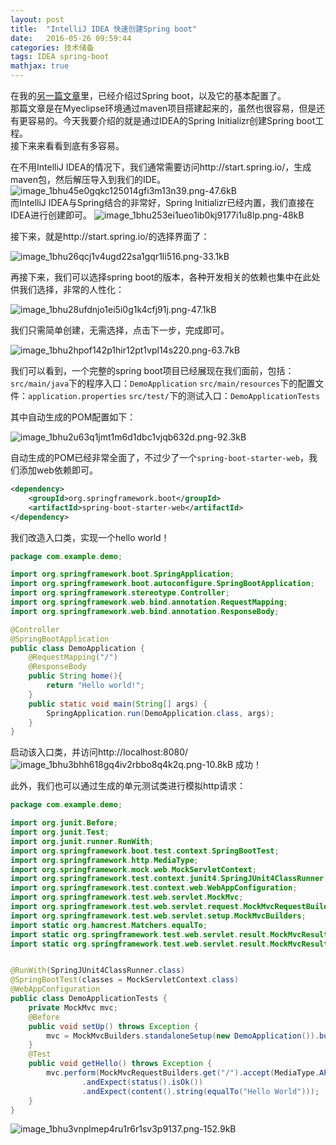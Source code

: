 ```yaml
---
layout: post
title:  "IntelliJ IDEA 快速创建Spring boot"
date:   2016-05-26 09:59:44
categories: 技术储备
tags: IDEA spring-boot
mathjax: true
---
```


在我的[另一篇文章](https://www.zybuluo.com/coldxiangyu/note/770749)里，已经介绍过Spring boot，以及它的基本配置了。  
那篇文章是在Myeclipse环境通过maven项目搭建起来的，虽然也很容易，但是还有更容易的。今天我要介绍的就是通过IDEA的Spring Initializr创建Spring boot工程。  
接下来来看看到底有多容易。  




在不用IntelliJ IDEA的情况下，我们通常需要访问http://start.spring.io/，生成maven包，然后解压导入到我们的IDE。
![image_1bhu45e0gqkc125014gfi3m13n39.png-47.6kB][1]  
而IntelliJ IDEA与Spring结合的非常好，Spring Initializr已经内置，我们直接在IDEA进行创建即可。
![image_1bhu253ei1ueo1ib0kj9177i1u8lp.png-48kB][2]

接下来，就是http://start.spring.io/的选择界面了：

![image_1bhu26qcj1v4ugd22sa1gqr1li516.png-33.1kB][3]

再接下来，我们可以选择spring boot的版本，各种开发相关的依赖也集中在此处供我们选择，非常的人性化：

![image_1bhu28ufdnjo1ei5i0g1k4cfj91j.png-47.1kB][4]

我们只需简单创建，无需选择，点击下一步，完成即可。

![image_1bhu2hpof142p1hir12pt1vpl14s220.png-63.7kB][5]

我们可以看到，一个完整的spring boot项目已经展现在我们面前，包括：
`src/main/java`下的程序入口：`DemoApplication`
`src/main/resources`下的配置文件：`application.properties`
`src/test/`下的测试入口：`DemoApplicationTests`

其中自动生成的POM配置如下：

![image_1bhu2u63q1jmt1m6d1dbc1vjqb632d.png-92.3kB][6]

自动生成的POM已经非常全面了，不过少了一个`spring-boot-starter-web`，我们添加web依赖即可。
```xml
<dependency>
	<groupId>org.springframework.boot</groupId>
	<artifactId>spring-boot-starter-web</artifactId>
</dependency>
```
我们改造入口类，实现一个hello world！
```java
package com.example.demo;

import org.springframework.boot.SpringApplication;
import org.springframework.boot.autoconfigure.SpringBootApplication;
import org.springframework.stereotype.Controller;
import org.springframework.web.bind.annotation.RequestMapping;
import org.springframework.web.bind.annotation.ResponseBody;

@Controller
@SpringBootApplication
public class DemoApplication {
	@RequestMapping("/")
	@ResponseBody
	public String home(){
		return "Hello world!";
	}
	public static void main(String[] args) {
		SpringApplication.run(DemoApplication.class, args);
	}
}

```
启动该入口类，并访问http://localhost:8080/
![image_1bhu3bhh618gq4iv2rbbo8q4k2q.png-10.8kB][7]
成功！

此外，我们也可以通过生成的单元测试类进行模拟http请求：
```java
package com.example.demo;

import org.junit.Before;
import org.junit.Test;
import org.junit.runner.RunWith;
import org.springframework.boot.test.context.SpringBootTest;
import org.springframework.http.MediaType;
import org.springframework.mock.web.MockServletContext;
import org.springframework.test.context.junit4.SpringJUnit4ClassRunner;
import org.springframework.test.context.web.WebAppConfiguration;
import org.springframework.test.web.servlet.MockMvc;
import org.springframework.test.web.servlet.request.MockMvcRequestBuilders;
import org.springframework.test.web.servlet.setup.MockMvcBuilders;
import static org.hamcrest.Matchers.equalTo;
import static org.springframework.test.web.servlet.result.MockMvcResultMatchers.content;
import static org.springframework.test.web.servlet.result.MockMvcResultMatchers.status;


@RunWith(SpringJUnit4ClassRunner.class)
@SpringBootTest(classes = MockServletContext.class)
@WebAppConfiguration
public class DemoApplicationTests {
	private MockMvc mvc;
	@Before
	public void setUp() throws Exception {
		mvc = MockMvcBuilders.standaloneSetup(new DemoApplication()).build();
	}
	@Test
	public void getHello() throws Exception {
		mvc.perform(MockMvcRequestBuilders.get("/").accept(MediaType.APPLICATION_JSON))
				.andExpect(status().isOk())
				.andExpect(content().string(equalTo("Hello World")));
	}
}

```
![image_1bhu3vnplmep4ru1r6r1sv3p9137.png-152.9kB][8]


  [1]: http://static.zybuluo.com/coldxiangyu/0vvmxr9e1gblrqbv47w1ee99/image_1bhu45e0gqkc125014gfi3m13n39.png
  [2]: http://static.zybuluo.com/coldxiangyu/4eg6h9vxpf8kiybi24o9e7c5/image_1bhu253ei1ueo1ib0kj9177i1u8lp.png
  [3]: http://static.zybuluo.com/coldxiangyu/zrqcolqz9avxv6se3d3vi2c4/image_1bhu26qcj1v4ugd22sa1gqr1li516.png
  [4]: http://static.zybuluo.com/coldxiangyu/c496a7qfk62zm5olq4kg7fgo/image_1bhu28ufdnjo1ei5i0g1k4cfj91j.png
  [5]: http://static.zybuluo.com/coldxiangyu/zr26q2k7ws3fmcassmk53zjv/image_1bhu2hpof142p1hir12pt1vpl14s220.png
  [6]: http://static.zybuluo.com/coldxiangyu/q1owgclyw0jkxwpafxtz05s8/image_1bhu2u63q1jmt1m6d1dbc1vjqb632d.png
  [7]: http://static.zybuluo.com/coldxiangyu/tq5csrz68gygkajm79vy6fdm/image_1bhu3bhh618gq4iv2rbbo8q4k2q.png
  [8]: http://static.zybuluo.com/coldxiangyu/ehnwogkjm5h1ednef7uu45h6/image_1bhu3vnplmep4ru1r6r1sv3p9137.png

